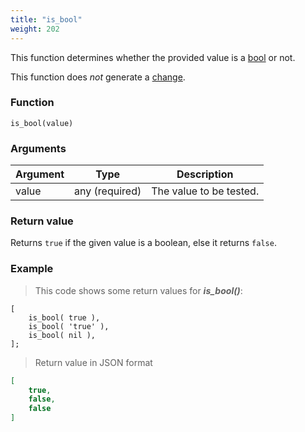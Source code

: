 ```yaml
---
title: "is_bool"
weight: 202
---
```


This function determines whether the provided value is a [bool](../../data-types/bool) or not.

This function does *not* generate a [change](../../overview/changes).

### Function

`is_bool(value)`

### Arguments

Argument | Type | Description
-------- | ---- | -----------
value | any (required) | The value to be tested.

### Return value

Returns `true` if the given value is a boolean, else it returns `false`.

### Example

> This code shows some return values for ***is_bool()***:

```thingsdb,json_response
[
    is_bool( true ),
    is_bool( 'true' ),
    is_bool( nil ),
];
```

> Return value in JSON format

```json
[
    true,
    false,
    false
]
```
